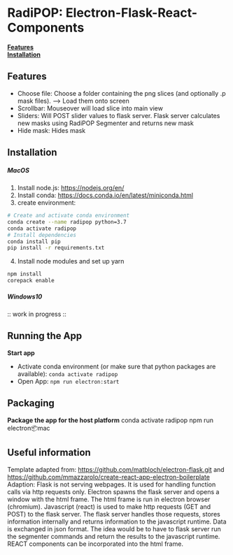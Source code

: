 # RadiPOP: Electron-Flask-React-Components

[**Features**](#Features)  
[**Installation**](#Installation)




## Features
- Choose file: Choose a folder containing the png slices (and optionally .p mask files). --> Load them onto screen
- Scrollbar: Mouseover will load slice into main view
- Sliders: Will POST slider values to flask server. Flask server calculates new masks using RadiPOP Segmenter and returns new mask
- Hide mask: Hides mask


## Installation

##### MacOS
1. Install node.js: https://nodejs.org/en/
2. Install conda: https://docs.conda.io/en/latest/miniconda.html
3. create environment:
```bash
# Create and activate conda environment
conda create --name radipop python=3.7
conda activate radipop
# Install dependencies
conda install pip
pip install -r requirements.txt
```
4. Install node modules and set up yarn
```bash
npm install
corepack enable
```

##### Windows10
:: work in progress ::


## Running the App

**Start app**
- Activate conda environment (or make sure that python packages are available): `conda activate radipop`
- Open App: `npm run electron:start`


## Packaging
**Package the app for the host platform**
conda activate radipop
npm run electron:package:mac


## Useful information


 Template adapted from: https://github.com/matbloch/electron-flask.git and <br>
    https://github.com/mmazzarolo/create-react-app-electron-boilerplate<br>
 Adaption: Flask is not serving webpages. It is used for handling function calls via http requests only. Electron spawns the flask server and opens a window with the html frame. The html frame is run in electron browser (chromium). Javascript (react) is used to make http requests (GET and POST) to the flask server. The flask server handles those requests, stores information internally and returns information to the javascript runtime. Data is exchanged in json format. The idea would be to have to flask server run the segmenter commands and return the results to the javascript runtime. REACT components can be incorporated into the html frame.
